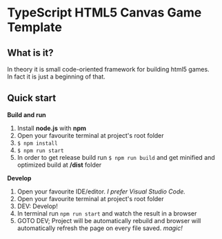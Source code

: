 # TypeScript HTML5 Canvas Game Template

## What is it?

In theory it is small code-oriented framework for building html5 games.  
In fact it is just a beginning of that.

## Quick start

**Build and run**

1. Install **node.js** with **npm**
1. Open your favourite terminal at project's root folder
1. ``` $ npm install ```
1. ``` $ npm run start ```
1. In order to get release build run ```$ npm run build``` and get minified and optimized build at **/dist** folder

**Develop**

1. Open your favourite IDE/editor. *I prefer Visual Studio Code.*
1. Open your favourite terminal at project's root folder
1. DEV: Develop!
1. In terminal run ```npm run start``` and watch the result in a browser
1. GOTO DEV; Project will be automatically rebuild and browser will automatically refresh the page on every file saved. *magic!*
